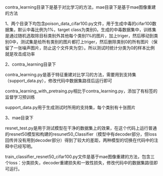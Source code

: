 contra_learning目录下是基于对比学习的方法，mae目录下是基于mae图像重建的方法

1、两个目录下均包含poison_data_cifar100.py文件，用于生成中毒的cifar100数据集，默认中毒比例为1%，target class为类别0。生成的中毒数据集中，训练集是通过随机选取除目标类别外其他每个类别1%的图片，加上triger，然后移动到类别0中，测试集是给所有类别的图片都打上triger，然后删除类别0的所有图片（保留了一张噪声图片，防止这个文件夹为空）。所以测试时统计分类为0的样本比例就是攻击成功率

2、contra_learning目录下

contra_learning.py是基于特征重建对比学习的方法，需要用到支持集（support_data.py），修改代码中数据集路径后运行即可

contra_learning_with_pretraing.py相比于contra_learning.py，添加了有标签的监督学习预训练

support_data.py用于生成测试时所用的支持集，每个类别有十张图片

3、mae目录下

resnet_test.py是用于测试模型在干净的数据集上的效果，在这个代码上运行普通的resnet50模型和构建的resunet50_Classifier（模型中有decoder部分，但loss回传并没有用到decoder部分）得到了较大的差距，两种模型的切换在代码中的注释中已经写明。

train_classifier_resnet50_cifar100.py文件是基于mae图像重建的方法，包含三个loss：分类损失，decoder重建损失和一致性损失，修改代码中的数据集路径即可运行。
